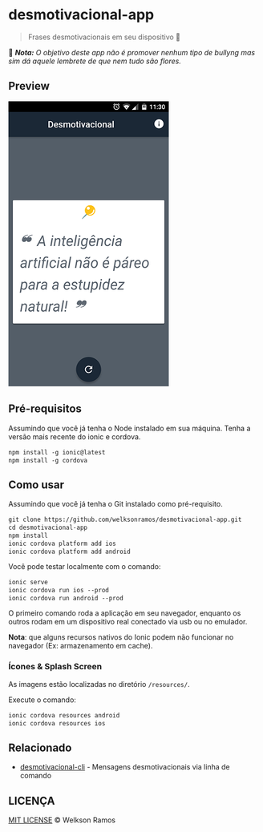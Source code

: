 # desmotivacional-app
> Frases desmotivacionais em seu dispositivo :vibration_mode:

:pencil: _**Nota:** O objetivo deste app não é promover nenhum tipo de bullyng mas sim dá aquele lembrete de que nem tudo são flores._


## Preview

  <img src="resources/screenshots/screenshot.png" alt="Home">


## Pré-requisitos
Assumindo que você já tenha o Node instalado em sua máquina.
Tenha  a versão mais recente do ionic e cordova.
```
npm install -g ionic@latest
npm install -g cordova
```
## Como usar
Assumindo que você já tenha o Git instalado como pré-requisito.
```
git clone https://github.com/welksonramos/desmotivacional-app.git
cd desmotivacional-app
npm install
ionic cordova platform add ios
ionic cordova platform add android
```
Você pode testar localmente com o comando:
```
ionic serve
ionic cordova run ios --prod
ionic cordova run android --prod
```
O primeiro comando roda a aplicação em seu navegador, enquanto os outros rodam em um dispositivo real conectado via usb ou no emulador.

**Nota**: que alguns recursos nativos do Ionic podem não funcionar no navegador (Ex: armazenamento em cache).


### Ícones & Splash Screen
As imagens estão localizadas no diretório  `/resources/`.

Execute o comando:
``` 
ionic cordova resources android
ionic cordova resources ios
```

## Relacionado

- [desmotivacional-cli](https://github.com/welksonramos/desmotivacional-cli) - Mensagens desmotivacionais via linha de comando
## LICENÇA
[MIT LICENSE](LICENSE.md) &copy; Welkson Ramos
